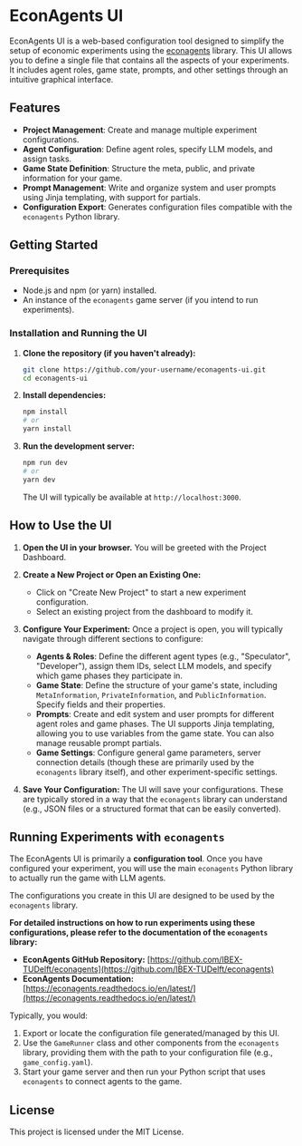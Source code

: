 # EconAgents UI

EconAgents UI is a web-based configuration tool designed to simplify the setup of economic experiments using the [econagents](https://github.com/IBEX-TUDelft/econagents) library. This UI allows you to define a single file that contains all the aspects of your experiments. It includes agent roles, game state, prompts, and other settings through an intuitive graphical interface.

## Features

- **Project Management**: Create and manage multiple experiment configurations.
- **Agent Configuration**: Define agent roles, specify LLM models, and assign tasks.
- **Game State Definition**: Structure the meta, public, and private information for your game.
- **Prompt Management**: Write and organize system and user prompts using Jinja templating, with support for partials.
- **Configuration Export**: Generates configuration files compatible with the `econagents` Python library.

## Getting Started

### Prerequisites

- Node.js and npm (or yarn) installed.
- An instance of the `econagents` game server (if you intend to run experiments).

### Installation and Running the UI

1.  **Clone the repository (if you haven't already):**

    ```bash
    git clone https://github.com/your-username/econagents-ui.git
    cd econagents-ui
    ```

2.  **Install dependencies:**

    ```bash
    npm install
    # or
    yarn install
    ```

3.  **Run the development server:**
    ```bash
    npm run dev
    # or
    yarn dev
    ```
    The UI will typically be available at `http://localhost:3000`.

## How to Use the UI

1.  **Open the UI in your browser.**
    You will be greeted with the Project Dashboard.

2.  **Create a New Project or Open an Existing One:**

    - Click on "Create New Project" to start a new experiment configuration.
    - Select an existing project from the dashboard to modify it.

3.  **Configure Your Experiment:**
    Once a project is open, you will typically navigate through different sections to configure:

    - **Agents & Roles**: Define the different agent types (e.g., "Speculator", "Developer"), assign them IDs, select LLM models, and specify which game phases they participate in.
    - **Game State**: Define the structure of your game's state, including `MetaInformation`, `PrivateInformation`, and `PublicInformation`. Specify fields and their properties.
    - **Prompts**: Create and edit system and user prompts for different agent roles and game phases. The UI supports Jinja templating, allowing you to use variables from the game state. You can also manage reusable prompt partials.
    - **Game Settings**: Configure general game parameters, server connection details (though these are primarily used by the `econagents` library itself), and other experiment-specific settings.

4.  **Save Your Configuration:**
    The UI will save your configurations. These are typically stored in a way that the `econagents` library can understand (e.g., JSON files or a structured format that can be easily converted).

## Running Experiments with `econagents`

The EconAgents UI is primarily a **configuration tool**. Once you have configured your experiment, you will use the main `econagents` Python library to actually run the game with LLM agents.

The configurations you create in this UI are designed to be used by the `econagents` library.

**For detailed instructions on how to run experiments using these configurations, please refer to the documentation of the `econagents` library:**

- **EconAgents GitHub Repository:** [https://github.com/IBEX-TUDelft/econagents](https://github.com/IBEX-TUDelft/econagents)
- **EconAgents Documentation:** [https://econagents.readthedocs.io/en/latest/](https://econagents.readthedocs.io/en/latest/)

Typically, you would:

1.  Export or locate the configuration file generated/managed by this UI.
2.  Use the `GameRunner` class and other components from the `econagents` library, providing them with the path to your configuration file (e.g., `game_config.yaml`).
3.  Start your game server and then run your Python script that uses `econagents` to connect agents to the game.

## License

This project is licensed under the MIT License.
